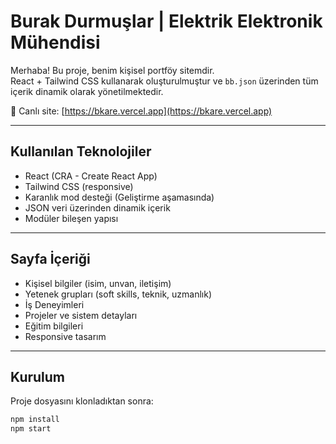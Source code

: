 # Burak Durmuşlar | Elektrik Elektronik Mühendisi

Merhaba! Bu proje, benim kişisel portföy sitemdir.  
React + Tailwind CSS kullanarak oluşturulmuştur ve `bb.json` üzerinden tüm içerik dinamik olarak yönetilmektedir.

🔗 Canlı site: [https://bkare.vercel.app](https://bkare.vercel.app)

---

## Kullanılan Teknolojiler

- React (CRA - Create React App)
- Tailwind CSS (responsive)
- Karanlık mod desteği (Geliştirme aşamasında)
- JSON veri üzerinden dinamik içerik
- Modüler bileşen yapısı

---

## Sayfa İçeriği

- Kişisel bilgiler (isim, unvan, iletişim)
- Yetenek grupları (soft skills, teknik, uzmanlık)
- İş Deneyimleri
- Projeler ve sistem detayları
- Eğitim bilgileri
- Responsive tasarım

---

## Kurulum

Proje dosyasını klonladıktan sonra:

```bash
npm install
npm start
